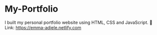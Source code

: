 # My-Portfolio
I built my personal portfolio website using HTML, CSS and JavaScript.
📎Link: https://emma-adiele.netlify.com

